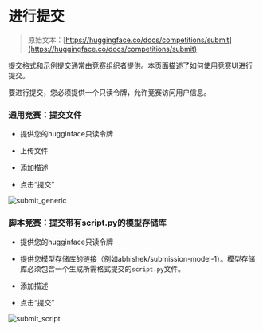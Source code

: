 # 进行提交

> 原始文本：[https://huggingface.co/docs/competitions/submit](https://huggingface.co/docs/competitions/submit)

提交格式和示例提交通常由竞赛组织者提供。本页面描述了如何使用竞赛UI进行提交。

要进行提交，您必须提供一个只读令牌，允许竞赛访问用户信息。

### 通用竞赛：提交文件

+   提供您的hugginface只读令牌

+   上传文件

+   添加描述

+   点击“提交”

![submit_generic](../Images/28311404bdc6742abed4fbc71eadbd23.png)

### 脚本竞赛：提交带有script.py的模型存储库

+   提供您的hugginface只读令牌

+   提供您模型存储库的链接（例如abhishek/submission-model-1）。模型存储库必须包含一个生成所需格式提交的`script.py`文件。

+   添加描述

+   点击“提交”

![submit_script](../Images/4c285a9fc4870dacbb1411928e2a6fc5.png)
